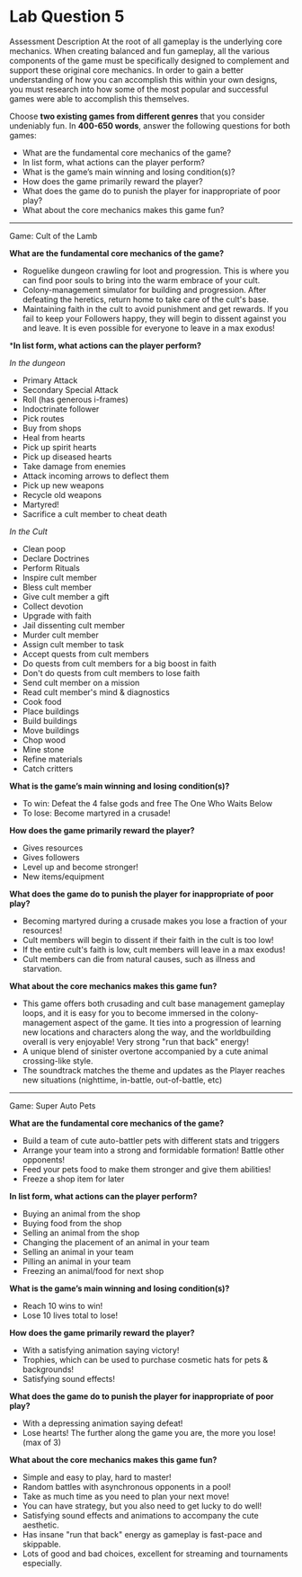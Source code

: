 # Lab Question 5
Assessment Description
At the root of all gameplay is the underlying core mechanics. When creating balanced and fun gameplay, all the various components of the game must be specifically designed to complement and support these original core mechanics. In order to gain a better understanding of how you can accomplish this within your own designs, you must research into how some of the most popular and successful games were able to accomplish this themselves.

Choose **two existing games from different genres** that you consider undeniably fun. In **400-650 words**, answer the following questions for both games:

* What are the fundamental core mechanics of the game?
* In list form, what actions can the player perform?
* What is the game’s main winning and losing condition(s)?
* How does the game primarily reward the player?
* What does the game do to punish the player for inappropriate of poor play?
* What about the core mechanics makes this game fun?
------------
Game: Cult of the Lamb

**What are the fundamental core mechanics of the game?**

* Roguelike dungeon crawling for loot and progression. This is where you can find poor souls to bring into the warm embrace of your cult.
* Colony-management simulator for building and progression. After defeating the heretics, return home to take care of the cult's base.
* Maintaining faith in the cult to avoid punishment and get rewards. If you fail to keep your Followers happy, they will begin to dissent against you and leave. It is even possible for everyone to leave in a max exodus!


***In list form, what actions can the player perform?**

_In the dungeon_
* Primary Attack
* Secondary Special Attack
* Roll (has generous i-frames)
* Indoctrinate follower
* Pick routes
* Buy from shops
* Heal from hearts
* Pick up spirit hearts
* Pick up diseased hearts
* Take damage from enemies
* Attack incoming arrows to deflect them
* Pick up new weapons
* Recycle old weapons
* Martyred!
* Sacrifice a cult member to cheat death


_In the Cult_

* Clean poop
* Declare Doctrines
* Perform Rituals
* Inspire cult member
* Bless cult member
* Give cult member a gift
* Collect devotion
* Upgrade with faith
* Jail dissenting cult member
* Murder cult member
* Assign cult member to task
* Accept quests from cult members
* Do quests from cult members for a big boost in faith
* Don't do quests from cult members to lose faith
* Send cult member on a mission
* Read cult member's mind & diagnostics
* Cook food
* Place buildings
* Build buildings
* Move buildings
* Chop wood
* Mine stone
* Refine materials
* Catch critters


**What is the game’s main winning and losing condition(s)?**

* To win: Defeat the 4 false gods and free The One Who Waits Below
* To lose: Become martyred in a crusade!


**How does the game primarily reward the player?**

* Gives resources
* Gives followers
* Level up and become stronger!
* New items/equipment


**What does the game do to punish the player for inappropriate of poor play?**

* Becoming martyred during a crusade makes you lose a fraction of your resources!
* Cult members will begin to dissent if their faith in the cult is too low!
* If the entire cult's faith is low, cult members will leave in a max exodus!
* Cult members can die from natural causes, such as illness and starvation.


**What about the core mechanics makes this game fun?**

* This game offers both crusading and cult base management gameplay loops, and it is easy for you to become immersed in the colony-management aspect of the game. It ties into a progression of learning new locations and characters along the way, and the worldbuilding overall is very enjoyable! Very strong "run that back" energy!
* A unique blend of sinister overtone accompanied by a cute animal crossing-like style.
* The soundtrack matches the theme and updates as the Player reaches new situations (nighttime, in-battle, out-of-battle, etc)


____________________________________________

Game: Super Auto Pets

**What are the fundamental core mechanics of the game?**

* Build a team of cute auto-battler pets with different stats and triggers
* Arrange your team into a strong and formidable formation! Battle other opponents!
* Feed your pets food to make them stronger and give them abilities!
* Freeze a shop item for later


**In list form, what actions can the player perform?**

* Buying an animal from the shop
* Buying food from the shop
* Selling an animal from the shop
* Changing the placement of an animal in your team
* Selling an animal in your team
* Pilling an animal in your team
* Freezing an animal/food for next shop


**What is the game’s main winning and losing condition(s)?**

* Reach 10 wins to win!
* Lose 10 lives total to lose!


**How does the game primarily reward the player?**

* With a satisfying animation saying victory!
* Trophies, which can be used to purchase cosmetic hats for pets & backgrounds!
* Satisfying sound effects!


**What does the game do to punish the player for inappropriate of poor play?**

* With a depressing animation saying defeat!
* Lose hearts! The further along the game you are, the more you lose! (max of 3)


**What about the core mechanics makes this game fun?**

* Simple and easy to play, hard to master!
* Random battles with asynchronous opponents in a pool!
* Take as much time as you need to plan your next move!
* You can have strategy, but you also need to get lucky to do well!
* Satisfying sound effects and animations to accompany the cute aesthetic.
* Has insane "run that back" energy as gameplay is fast-pace and skippable.
* Lots of good and bad choices, excellent for streaming and tournaments especially.